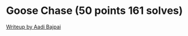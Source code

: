 # Goose Chase (50 points 161 solves)

[Writeup by Aadi Bajpai](https://aadibajpai.com/blog/p/DyHHAa2o.html#goose-chase)
